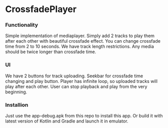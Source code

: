 # CrossfadePlayer

### Functionality

Simple implementation of mediaplayer. Simply add 2 tracks to play them after each other with beautiful crossfade effect.
You can change crossfade time from 2 to 10 seconds. We have track length restrictions. Any media should be twice longer than crossfade time.

### UI

We have 2 buttons for track uploading. Seekbar for crossfade time changing and play button.
Player has infinite loop, so uploaded tracks will play after each other. User can stop playback and 
play from the very beginning.

### Installion

Just use the app-debug.apk from this repo to install this app. Or build it with latest version of Kotlin and Gradle and launch it in emulator.
